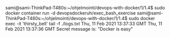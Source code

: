 sami@sami-ThinkPad-T480s:~/ohjelmointi/devops-with-docker/1/1.4$ sudo docker container run -d devopsdockeruh/exec_bash_exercise
sami@sami-ThinkPad-T480s:~/ohjelmointi/devops-with-docker/1/1.4$ sudo docker exec -it 'thirsty_bell' tail -f ./logs.txt
Thu, 11 Feb 2021 13:37:33 GMT
Thu, 11 Feb 2021 13:37:36 GMT
Secret message is:
"Docker is easy"
